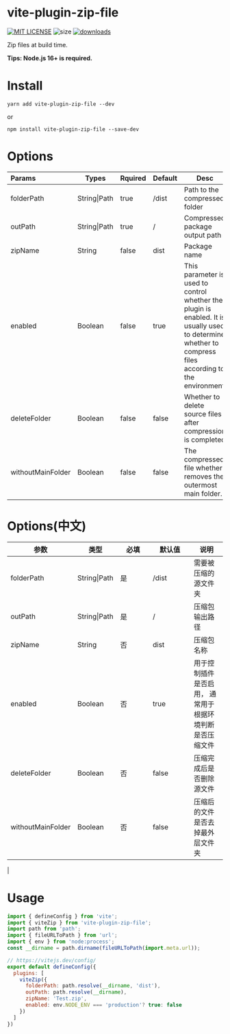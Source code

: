 # vite-plugin-zip-file

[![MIT LICENSE](https://img.shields.io/badge/LICENSE-MIT-green)](./LICENSE)
 ![size](https://img.shields.io/bundlephobia/min/vite-plugin-zip-file)
[![downloads](https://img.shields.io/npm/dw/vite-plugin-zip-file)](https://www.npmjs.com/package/vite-plugin-zip-file)

Zip files at build time.

**Tips: Node.js 16+ is required.**

# Install

```
yarn add vite-plugin-zip-file --dev
```

or

```
npm install vite-plugin-zip-file --save-dev
```

# Options


| Params            | Types        | Rquired | Default | Desc                                                         |
| :---------------- | ------------ | ------- | ------- | ------------------------------------------------------------ |
| folderPath        | String\|Path | true    | /dist   | Path to the compressed folder                                |
| outPath           | String\|Path | true    | /       | Compressed package output path                               |
| zipName           | String       | false   | dist    | Package name                                                 |
| enabled           | Boolean      | false   | true    | This parameter is used to control whether the plugin is enabled. It is usually used to determine whether to compress files according to the environment |
| deleteFolder      | Boolean      | false   | false   | Whether to delete source files after compression is completed |
| withoutMainFolder | Boolean      | false   | false   | The compressed file whether removes the outermost main folder. |


# Options(中文)

<table>
  <thead>
    <tr>
      <th>参数</th>
      <th>类型</th>
      <th width="60">必填</th>
      <th width="80">默认值</th>
      <th>说明</th>
    </tr>
  </thead>
  <tbody>
    <tr>
      <td>folderPath</td>
      <td>String|Path</td>
      <td>是</td>
      <td>/dist</td>
      <td>需要被压缩的源文件夹</td>
    </tr>
    <tr>
      <td>outPath</td>
      <td>String|Path</td>
      <td>是</td>
      <td>/</td>
      <td>压缩包输出路径</td>
    </tr>
    <tr>
      <td>zipName</td>
      <td>String</td>
      <td>否</td>
      <td>dist</td>
      <td>压缩包名称</td>
    </tr>
    <tr>
      <td>enabled</td>
      <td>Boolean</td>
      <td>否</td>
      <td>true</td>
      <td>用于控制插件是否启用， 通常用于根据环境判断是否压缩文件</td>
    </tr>
    <tr>
      <td>deleteFolder</td>
      <td>Boolean</td>
      <td>否</td>
      <td>false</td>
      <td>压缩完成后是否删除源文件</td>
    </tr>
    <tr>
      <td>withoutMainFolder</td>
      <td>Boolean</td>
      <td>否</td>
      <td>false</td>
      <td>压缩后的文件是否去掉最外层文件夹</td>
    </tr>
  </tbody>
</table>    |









# Usage

```javascript
import { defineConfig } from 'vite';
import { viteZip } from 'vite-plugin-zip-file';
import path from 'path';
import { fileURLToPath } from 'url';
import { env } from 'node:process';
const __dirname = path.dirname(fileURLToPath(import.meta.url));

// https://vitejs.dev/config/
export default defineConfig({
  plugins: [
    viteZip({
      folderPath: path.resolve(__dirname, 'dist'),
      outPath: path.resolve(__dirname),
      zipName: 'Test.zip',
      enabled: env.NODE_ENV === 'production'? true: false
    })
  ]
})
```